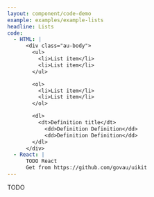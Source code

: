 ```yaml
---
layout: component/code-demo
example: examples/example-lists
headline: Lists
code:
  - HTML: |
      <div class="au-body">
        <ul>
          <li>List item</li>
          <li>List item</li>
        </ul>

        <ol>
          <li>List item</li>
          <li>List item</li>
        </ol>

        <dl>
          <dt>Definition title</dt>
            <dd>Definition Definition</dd>
            <dd>Definition Definition</dd>
        </dl>
      </div>
  - React: |
      TODO React
      Get from https://github.com/govau/uikit
---
```


TODO
